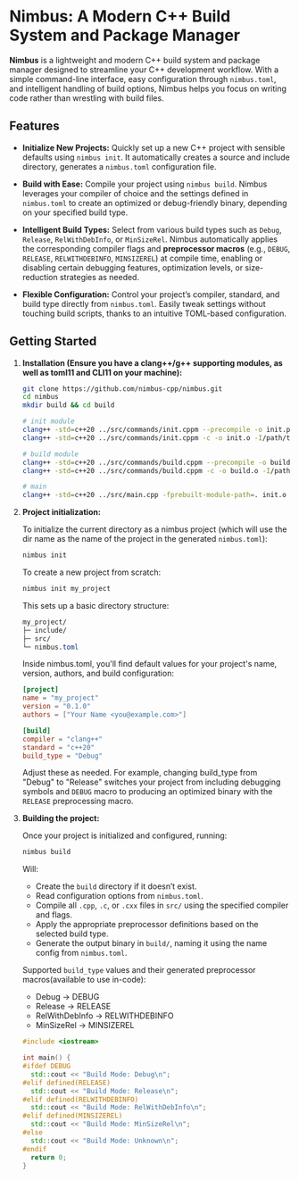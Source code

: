 # Nimbus: A Modern C++ Build System and Package Manager

**Nimbus** is a lightweight and modern C++ build system and package manager designed to streamline your C++ development workflow. With a simple command-line interface, easy configuration through `nimbus.toml`, and intelligent handling of build options, Nimbus helps you focus on writing code rather than wrestling with build files.

## Features

- **Initialize New Projects:** Quickly set up a new C++ project with sensible defaults using `nimbus init`. It automatically creates a source and include directory, generates a `nimbus.toml` configuration file.
  
- **Build with Ease:** Compile your project using `nimbus build`. Nimbus leverages your compiler of choice and the settings defined in `nimbus.toml` to create an optimized or debug-friendly binary, depending on your specified build type.
  
- **Intelligent Build Types:** Select from various build types such as `Debug`, `Release`, `RelWithDebInfo`, or `MinSizeRel`. Nimbus automatically applies the corresponding compiler flags and **preprocessor macros** (e.g., `DEBUG`, `RELEASE`, `RELWITHDEBINFO`, `MINSIZEREL`) at compile time, enabling or disabling certain debugging features, optimization levels, or size-reduction strategies as needed.
  
- **Flexible Configuration:** Control your project’s compiler, standard, and build type directly from `nimbus.toml`. Easily tweak settings without touching build scripts, thanks to an intuitive TOML-based configuration.

## Getting Started

1. **Installation (Ensure you have a clang++/g++ supporting modules, as well as toml11 and CLI11 on your machine):**  

   ```bash
   git clone https://github.com/nimbus-cpp/nimbus.git
   cd nimbus
   mkdir build && cd build

   # init module
   clang++ -std=c++20 ../src/commands/init.cppm --precompile -o init.pcm -I/path/to/includes/CLI11+toml11
   clang++ -std=c++20 ../src/commands/init.cppm -c -o init.o -I/path/to/includes/CLI11+toml11

   # build module
   clang++ -std=c++20 ../src/commands/build.cppm --precompile -o build.pcm -I/path/to/includes/CLI11+toml11
   clang++ -std=c++20 ../src/commands/build.cppm -c -o build.o -I/path/to/includes/CLI11+toml11

   # main
   clang++ -std=c++20 ../src/main.cpp -fprebuilt-module-path=. init.o build.o -o nimbus -I/path/to/includes/CLI11+toml11
   ```
3. **Project initialization:**

   To initialize the current directory as a nimbus project (which will use the dir name as the name of the project in the generated `nimbus.toml`):
   ```bash
   nimbus init
   ```
   To create a new project from scratch:
   ```bash
   nimbus init my_project
   ```
   This sets up a basic directory structure:
   ```css
   my_project/
   ├─ include/
   ├─ src/
   └─ nimbus.toml
   ```
   Inside nimbus.toml, you'll find default values for your project's name, version, authors, and build configuration:
   ```toml
   [project]
   name = "my_project"
   version = "0.1.0"
   authors = ["Your Name <you@example.com>"]

   [build]
   compiler = "clang++"
   standard = "c++20"
   build_type = "Debug"
   ```
   Adjust these as needed. For example, changing build_type from "Debug" to "Release" switches your project from including debugging symbols and `DEBUG` macro to producing an optimized binary with the `RELEASE` preprocessing macro.
4. **Building the project:**

   Once your project is initialized and configured, running:
   ```bash
   nimbus build
   ```
   Will:
   - Create the `build` directory if it doesn’t exist.
   - Read configuration options from `nimbus.toml`.
   - Compile all `.cpp`, `.c`, or `.cxx` files in `src/` using the specified compiler and flags.
   - Apply the appropriate preprocessor definitions based on the selected build type.
   - Generate the output binary in `build/`, naming it using the name config from `nimbus.toml`.

   Supported `build_type` values and their generated preprocessor macros(available to use in-code):
   - Debug -> DEBUG
   - Release -> RELEASE
   - RelWithDebInfo -> RELWITHDEBINFO
   - MinSizeRel -> MINSIZEREL

   ```cpp
   #include <iostream>

   int main() {
   #ifdef DEBUG
     std::cout << "Build Mode: Debug\n";
   #elif defined(RELEASE)
     std::cout << "Build Mode: Release\n";
   #elif defined(RELWITHDEBINFO)
     std::cout << "Build Mode: RelWithDebInfo\n";
   #elif defined(MINSIZEREL)
     std::cout << "Build Mode: MinSizeRel\n";
   #else
     std::cout << "Build Mode: Unknown\n";
   #endif
     return 0;
   }
   ```
